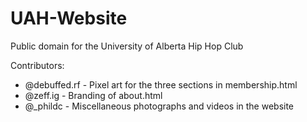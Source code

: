 # UAH-Website
Public domain for the University of Alberta Hip Hop Club

Contributors:
* @debuffed.rf - Pixel art for the three sections in membership.html
* @zeff.ig - Branding of about.html
* @_phildc - Miscellaneous photographs and videos in the website

